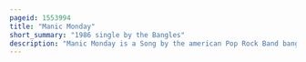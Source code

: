 ```yaml
---
pageid: 1553994
title: "Manic Monday"
short_summary: "1986 single by the Bangles"
description: "Manic Monday is a Song by the american Pop Rock Band bangles the first single was released from their second Studio Album different Light. The Song was written by the american musician Prince under Christopher's Pseudonym. Originally intended in 1984 for the Group apollonia 6. Lyrically it describes a Woman who wakes up for Work on Monday and wishes it would still be sunday so that she could continue relaxing."
---
```


